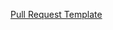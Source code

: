 [Pull Request Template](https://raw.githubusercontent.com/reobin/vimcolorschemes/main/.github/PULL_REQUEST_TEMPLATE.md ':include')